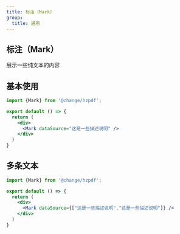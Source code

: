 ```yaml
---
title: 标注（Mark）
group:
  title: 通用
---
```


## 标注（Mark）

展示一些纯文本的内容


## 基本使用
```jsx
import {Mark} from '@change/hzpdf';

export default () => {
  return (
    <div>
      <Mark dataSource="这是一些描述说明" />
    </div>
  )
}
```

## 多条文本

```jsx
import {Mark} from '@change/hzpdf';

export default () => {
  return (
    <div>
      <Mark dataSource={["这是一些描述说明","这是一些描述说明"]} />
    </div>
  )
}
```
